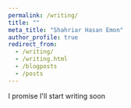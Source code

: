 ```yaml
---
permalink: /writing/
title: ""
meta_title: "Shahriar Hasan Emon"
author_profile: true
redirect_from: 
  - /writing/
  - /writing.html
  - /blogposts
  - /posts
---
```



I promise I'll start writing soon
